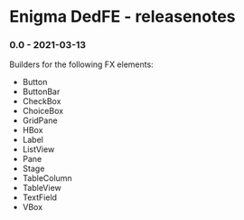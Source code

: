 # Enigma DedFE - releasenotes

### 0.0 - 2021-03-13
Builders for the following FX elements:

- Button
- ButtonBar
- CheckBox
- ChoiceBox
- GridPane
- HBox
- Label
- ListView
- Pane
- Stage
- TableColumn
- TableView
- TextField
- VBox